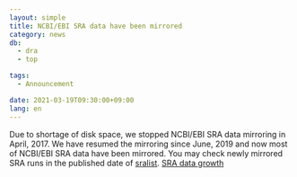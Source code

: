 ```yaml
---
layout: simple
title: NCBI/EBI SRA data have been mirrored
category: news
db:
  - dra
  - top

tags:
  - Announcement

date: 2021-03-19T09:30:00+09:00
lang: en
---
```


Due to shortage of disk space, we stopped NCBI/EBI SRA data mirroring in April, 2017. We have resumed the mirroring since June, 2019 and now most of NCBI/EBI SRA data have been mirrored. You may check newly mirrored SRA runs in the published date of [sralist](https://ddbj.nig.ac.jp/public/ddbj_database/dra/meta/list/). [SRA data growth](/statistics/index-e.html#dra-release)

